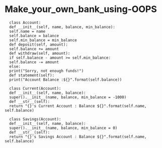 # Make_your_own_bank_using-OOPS
      class Account:     
      def __init__(self, name, balance, min_balance):         
      self.name = name         
      self.balance = balance         
      self.min_balance = min_balance      
      def deposit(self, amount):        
      self.balance += amount      
      def withdraw(self, amount):       
      if self.balance - amount >= self.min_balance:           
      self.balance -= amount       
      else:         
      print("Sorry, not enough funds!")      
      def statement(self):         
      print("Account Balance :${}".format(self.balance))  
      
      class Current(Account):     
      def __init__(self, name, balance):       
      super().__init__(name, balance, min_balance = -1000)      
      def __str__(self):         
      return "{}'s Current Account : Balance ${}".format(self.name, self.balance)   
      
      class Savings(Account):     
      def __init__(self, name, balance):         
      super().__init__(name, balance, min_balance = 0)     
      def __str__(self):         
      return "{}'s Savings Account : Balance ${}".format(self.name, self.balance)
